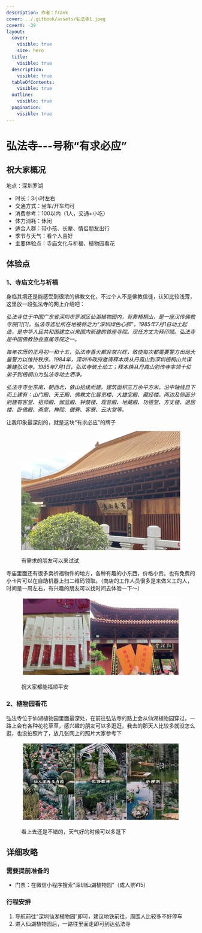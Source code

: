 ```yaml
---
description: 作者：frank
cover: ../.gitbook/assets/弘法寺1.jpeg
coverY: -39
layout:
  cover:
    visible: true
    size: hero
  title:
    visible: true
  description:
    visible: true
  tableOfContents:
    visible: true
  outline:
    visible: true
  pagination:
    visible: true
---
```


# 弘法寺---号称“有求必应”

## 祝大家概况

地点：深圳罗湖

* 时长：3小时左右
* 交通方式：坐车/开车均可
* 消费参考：100以内（1人，交通+小吃）
* 体力消耗：休闲
* 适合人群：带小孩、长辈、情侣朋友出行
* 季节与天气：看个人喜好
* 主要体验点：寺庙文化与祈福、植物园看花

## 体验点

### 1、寺庙文化与祈福

身临其境还是能感受到很浓的佛教文化，不过个人不是佛教信徒，认知比较浅薄，这里放一段弘法寺的网上介绍吧：

_弘法寺位于中国广东省深圳市罗湖区仙湖植物园内，背靠梧桐山，是一座汉传佛教寺院\[1]\[1]。弘法寺选址所在地被称之为“深圳绿色心肺”，1985年7月1日动土起造，是中华人民共和国建立以来国内新建的首座寺院。现任方丈为释印顺。弘法寺是中国佛教协会直属寺院之一。_

_每年农历的正月初一和十五，弘法寺香火都非常兴旺，致使每次都需要警方出动大量警力以维持秩序。1984年，深圳市政府邀请释本焕从丹霞山到深圳梧桐山共谋筹建弘法寺。1985年7月1日，弘法寺破土动工；释本焕从丹霞山别传寺率领十位弟子到梧桐山为弘法寺动土洒净。_

_弘法寺寺坐东南，朝西北，依山拾级而建。建筑面积三万余平方米。沿中轴线自下而上建有：山门殿、天王殿、佛教文化展览楼、大雄宝殿、藏经楼。两边及侧面分别建有客堂、祖师殿、伽蓝殿、钟鼓楼、观音殿、地藏殿、功德堂、方丈楼、退居楼、卧佛殿、斋堂、禅院、僧寮、客寮、云水堂等。_

让我印象最深刻的，就是这块“有求必应”的牌子

<figure><img src="../.gitbook/assets/弘法寺1.jpeg" alt=""><figcaption><p>有需求的朋友可以来试试</p></figcaption></figure>

寺庙里面还有很多卖祈福物件的地方，各种有趣的小东西，价格小贵。也有免费的小卡片可以在自助机器上扫二维码领取。（商店的工作人员很多是来做义工的人，时间是一周左右，有兴趣的朋友可以找时间去体验一下～）

<figure><img src="../.gitbook/assets/弘法寺2.jpg" alt=""><figcaption><p>祝大家都能福顺平安</p></figcaption></figure>

### 2、植物园看花

弘法寺位于仙湖植物园里面最深处，在前往弘法寺的路上会从仙湖植物园穿过，一路上会有各种花花草草，感兴趣的朋友可以多逛逛，我去的那天人比较多就没怎么逛，也没拍照片了，放几张网上的照片大家参考下

<figure><img src="../.gitbook/assets/弘法寺3.jpg" alt=""><figcaption><p>看上去还是不错的，天气好的时候可以多逛下</p></figcaption></figure>

## 详细攻略

### 需要提前准备的

* 门票：在微信小程序搜索“深圳仙湖植物园”（成人票¥15）

### 行程安排

1. 导航前往“深圳仙湖植物园”即可，建议地铁前往，周围人比较多不好停车
2. 进入仙湖植物园后，一路往里面走即可到达弘法寺
